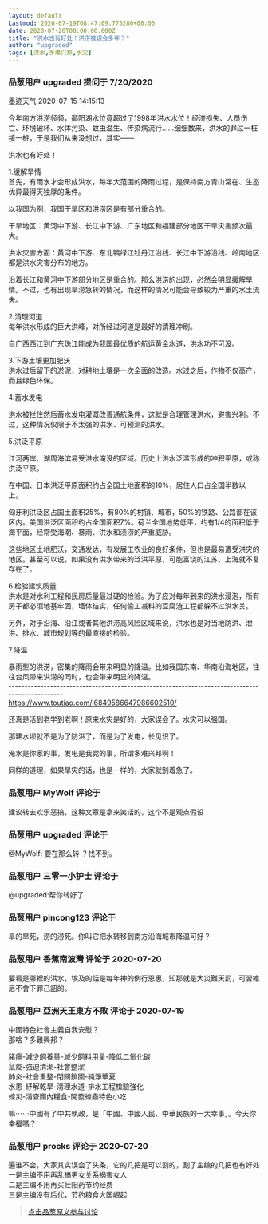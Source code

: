 ```yaml
---
layout: default
Lastmod: 2020-07-19T08:47:09.775280+00:00
date: 2020-07-20T00:00:00.000Z
title: "洪水也有好处！洪涝被误会多年？"
author: "upgraded"
tags: [洪水,多难兴邦,水灾]
---
```



### 品葱用户 **upgraded** 提问于 7/20/2020
    
墨迹天气 2020-07-15 14:15:13  
  
今年南方洪涝频频，鄱阳湖水位竟超过了1998年洪水水位！经济损失、人员伤亡、环境破坏、水体污染、蚊虫滋生、传染病流行……细细数来，洪水的罪过一桩接一桩，于是我们从来没想过，其实——  
  
洪水也有好处！  
  
1.缓解旱情  
首先，有雨水才会形成洪水，每年大范围的降雨过程，是保持南方青山常在、生态优异最得天独厚的条件。  
  
以我国为例，我国干旱区和洪涝区是有部分重合的。  
  
干旱地区：黄河中下游、长江中下游、广东地区和福建部分地区干旱灾害频次最大。  
  
洪水灾害方面：黄河中下游、东北鸭绿江牡丹江沿线、长江中下游沿线、岭南地区都是洪水灾害分布的地方。  
  
沿着长江和黄河中下游部分地区是重合的。那么洪涝的出现，必然会明显缓解旱情。不过，也有出现旱涝急转的情况，而这样的情况可能会导致较为严重的水土流失。  
  
2.清理河道  
每年洪水形成的巨大洪峰，对所经过河道是最好的清理冲刷。  
  
自广西西江到广东珠江能成为我国最优质的航运黄金水道，洪水功不可没。  
  
3.下游土壤更加肥沃  
洪水过后留下的淤泥，对耕地土壤是一次全面的改造。水过之后，作物不仅高产，而且绿色环保。  
  
4.蓄水发电  
  
洪水被拦住然后蓄水发电灌溉改善通航条件，这就是合理管理洪水，避害兴利。不过，这种情况仅限于不太强的洪水、可预测的洪水。  
  
5.洪泛平原  
  
江河两岸、湖周海滨易受洪水淹没的区域。历史上洪水泛滥形成的冲积平原，或称洪泛平原。  
  
在中国、日本洪泛平原面积约占全国土地面积的10%，居住人口占全国半数以上。  
  
匈牙利洪泛区占国土面积25%，有80%的村镇、城市，50%的铁路、公路都在该区内。美国洪泛区面积约占全国面积7%。荷兰全国地势低平，约有1/4的面积低于海平面，经常受海潮、暴雨、洪水和渍涝的严重威胁。  
  
这些地区土地肥沃，交通发达，有发展工农业的良好条件，但也是最易遭受洪灾的地区。甚至可以说，如果没有洪水带来的泛洪平原，可能富饶的江苏、上海就不复存在了。  
  
6.检验建筑质量  
洪水是对水利工程和民房质量最过硬的检验。为了应对每年到来的洪水浸泡，所有房子都必须地基牢固，墙体结实，任何偷工减料的豆腐渣工程都躲不过洪水关。  
  
另外，对于沿海、沿江或者其他洪涝高风险区域来说，洪水也是对当地防洪、泄洪、排水、城市规划等的最直接的检验。  
  
7.降温  
  
暴雨型的洪涝，密集的降雨会带来明显的降温。比如我国东南、华南沿海地区，往往台风带来洪涝的同时，也会带来明显的降温。  
\-----------------------------------------------------------------------------------------------  
https://www.toutiao.com/i6849586647986602510/  
  
还真是活到老学到老啊！原来水灾是好的，大家误会了。水灾可以强国。  
  
那建水坝就不是为了防洪了，而是为了发电，长见识了。  
  
淹水是你家的事，发电是我党的事，所谓多难兴邦啊！  
  
同样的道理，如果旱灾的话，也是一样的，大家就别着急了。
    
                

### 品葱用户 **MyWolf** 评论于 
        
建议转去欢乐恶搞，这种文章是拿来笑话的，这个不是观点假设
        
                

### 品葱用户 **upgraded** 评论于 
        
@MyWolf: 要在那么转 ？找不到。
        
                

### 品葱用户 **三零一小护士** 评论于 
        
@upgraded:帮你转好了
        
                

### 品葱用户 **pincong123** 评论于 
        
旱的旱死，涝的涝死。你叫它把水转移到南方沿海城市降温可好？
        
                

### 品葱用户 **香蕉南波灣** 评论于 2020-07-20
        
要看是哪裡的洪水，埃及的話是每年神的例行恩惠，知那就是大災難天罰，可習維尼不會下罪己詔的。
        
                

### 品葱用户 **亞洲天王東方不敗** 评论于 2020-07-19
        
中國特色社會主義自我安慰？  
那啥？多難興邦？  
  
豬瘟-減少飼養量-減少飼料用量-降低二氧化碳  
鼠疫-強迫清潔-社會整潔  
肺炎-社會重整-閉關鎖國-純淨華夏  
水患-紓解乾旱-清理水道-排水工程檢驗強化  
蝗災-清查國內糧食-開發蝗蟲特色小吃  
  
嘛⋯⋯中國有了中共執政，是「中國、中國人民、中華民族的一大幸事」。今天你幸福嗎？
        
                

### 品葱用户 **procks** 评论于 2020-07-20
        
遍谁不会，大家其实误会了头条，它的几把是可以割的，割了主编的几把也有好处  
一是主编不用再乱搞男女关系祸害女人  
二是主编不用再买壮阳药节约经费  
三是主编没有后代，节约粮食大国崛起
        
                





> [点击品葱原文参与讨论](https://pincong.rocks/question/28701)

